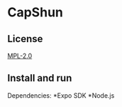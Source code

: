 # CapShun

## License
[MPL-2.0](https://github.com/devcer/CapShun/blob/master/LICENSE)

## Install and run

Dependencies:
*Expo SDK
*Node.js
